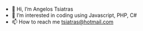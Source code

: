 - 👋 Hi, I’m Angelos Tsiatras
- 👀 I’m interested in coding using Javascript, PHP, C#
- 📫 How to reach me tsiatras@hotmail.com

<!---
atsiatras/atsiatras is a ✨ special ✨ repository because its `README.md` (this file) appears on your GitHub profile.
You can click the Preview link to take a look at your changes.
--->
